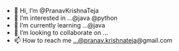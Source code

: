 - 👋 Hi, I’m @PranavKrishnaTeja
- 👀 I’m interested in ...@java @python
- 🌱 I’m currently learning ...@java
- 💞️ I’m looking to collaborate on ...
- 📫 How to reach me ...@pranav.krishnateja@gmail.com

<!---
PranavKrishnaTeja/PranavKrishnaTeja is a ✨ special ✨ repository because its `README.md` (this file) appears on your GitHub profile.
You can click the Preview link to take a look at your changes.
--->
